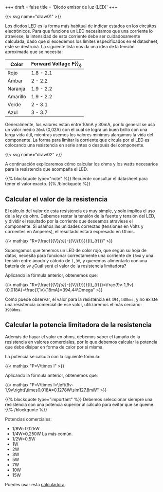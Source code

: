 +++
draft = false
title = 'Diodo emisor de luz (LED)'
+++

{{< svg name="draw01" >}}

Los diodos LED es la forma más habitual de indicar estados en los circuitos electrónicos. Para que funcione un LED necesitamos que una corriente lo atraviese, la intensidad de esta corriente debe ser cuidadosamente calculada, dado que si excedemos los límites especificados en el datasheet, este se destruirá. La siguiente lista nos da una idea de la tensión aproximada que se necesita:

| Color    | Forward Voltage F{{<sub f>}} |
|----------|------------------------------|
| Rojo     | 1.8 - 2.1                    |
| Ámbar    | 2   - 2.2                    |
| Naranja  | 1.9 - 2.2                    |
| Amarillo | 1.9 - 2.2                    |
| Verde    | 2   - 3.1                    |
| Azul     | 3   - 3.7                    |

Generalmente, los valores están entre 10mA y 30mA, por lo general se usa un valor medio `20mA` (0,02A) con el cual se logra un buen brillo con una larga vida útil, mientras usemos los valores mínimos alargamos la vida del componente. La forma para limitar la corriente que circula por el LED es colocando una resistencia en serie antes o después del componente.

{{< svg name="draw02" >}}

A continuación explicaremos cómo calcular los ohms y los watts necesarios para la resistencia que acompaña el LED.

{{% blockquote type="note" %}}
Recuerde consultar el datasheet para tener el valor exacto.
{{% /blockquote %}}

## Calcular el valor de la resistencia

El cálculo del valor de esta resistencia es muy simple, y solo implica el uso de la ley de ohm. Debemos restar la tensión de la fuente y tensión del LED, y dividir el resultado por la corriente que deseamos atraviese el componente. Si usamos las unidades correctas (tensiones en Volts y corrientes en Amperes), el resultado estará expresado en Ohms.

{{< mathjax "R={\frac{{{V}_{s}}-{{V}_{f}}}{{I}_{f}}}" >}}

Supongamos que tenemos un LED de color rojo, que según su hoja de datos, necesita para funcionar correctamente una corriente de `18mA` y una tensión entre ánodo y cátodo de `1,9V`, y queremos alimentarlo con una batería de `9V` ¿Cuál será el valor de la resistencia limitadora?

Aplicando la fórmula anterior, obtenemos que:

{{< mathjax "R={\frac{{{V}_{s}}-{{V}_{f}}}{{I}_{f}}}=\frac{9v-1,9v}{0.018A}=\frac{7,1v}{18mA}=394,44\Omega" >}}

Como puede observar, el valor para la resistencia es `394,44Ohms`, y no existe una resistencia comercial de ese valor, utilizaremos el más cercano: `390Ohms`.

## Calcular la potencia limitadora de la resistencia

Además de hayar el valor en ohms, debemos saber el tamaño de la resistencia en valores comerciales, por lo que debemos calcular la potencia que debe disipar en forma de calor por si misma.

La potencia se calcula con la siguiente fórmula:

{{< mathjax "P=V\times I" >}}

Aplicando la fórmula anterior, obtenemos que:

{{< mathjax "P=V\times I=\left(9v-1,9v\right)\times0.018A=0,1278W\sim127,8mW" >}}

{{% blockquote type="important" %}}
Debemos seleccionar siempre una resistencia con una potencia superior al cálculo para evitar que se queme.
{{% /blockquote %}}

Potencias comerciales:

- 1/8W=0,125W
- 1/4W=0,250W La más común.
- 1/2W=0,5W
- 1W
- 2W
- 3W
- 5W
- 7W
- 10W
- 15W

Puedes usar esta [calculadora](https://www.digikey.es/en/resources/conversion-calculators/conversion-calculator-led-series-resistor).
